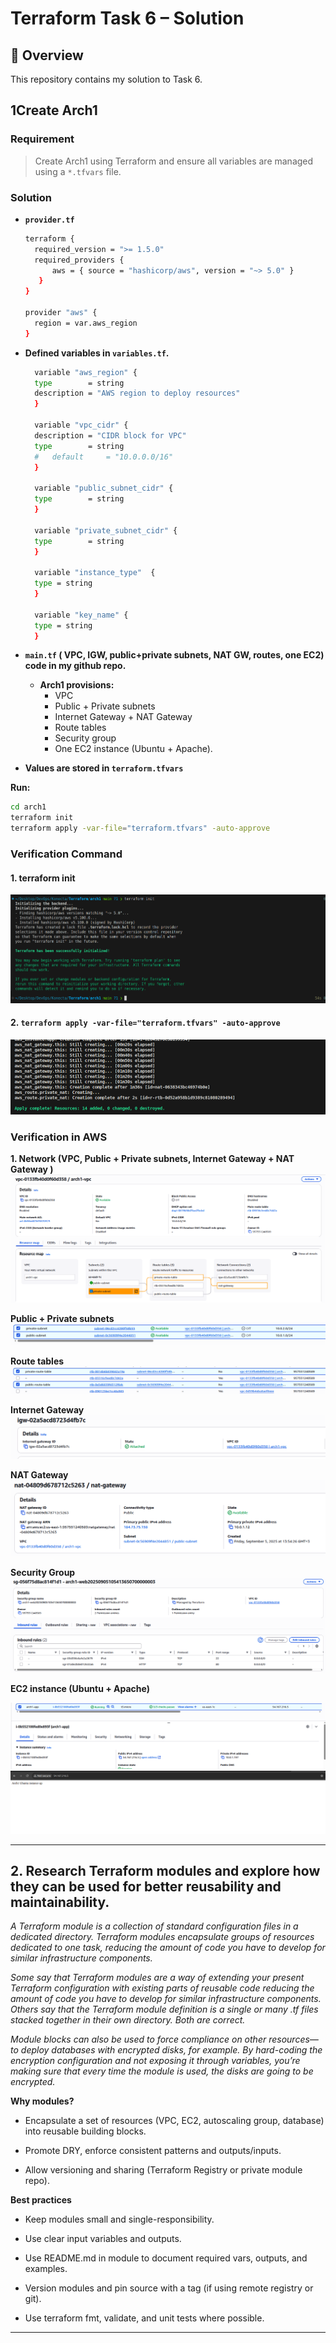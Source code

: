# Terraform Task 6 – Solution

## 📌 Overview
This repository contains my solution to Task 6.  


## 1️Create Arch1
### Requirement
> Create Arch1 using Terraform and ensure all variables are managed using a `*.tfvars` file.

### Solution

- **`provider.tf`**

  ```bash
  terraform {
    required_version = ">= 1.5.0"
    required_providers {
        aws = { source = "hashicorp/aws", version = "~> 5.0" }
     }
  }

  provider "aws" {
    region = var.aws_region
  }
  ```

- **Defined variables in `variables.tf`.**
  ```bash
    variable "aws_region" {   
    type        = string
    description = "AWS region to deploy resources"
    }

    variable "vpc_cidr" {
    description = "CIDR block for VPC"
    type        = string
    #   default     = "10.0.0.0/16"
    }

    variable "public_subnet_cidr" {
    type        = string
    }

    variable "private_subnet_cidr" {
    type        = string
    }

    variable "instance_type"  {
    type = string 
    }

    variable "key_name" {
    type = string 
    }
  ```
  
- **`main.tf` ( VPC, IGW, public+private subnets, NAT GW, routes, one EC2) code in my github repo.**
   - **Arch1 provisions:**
      - VPC
      - Public + Private subnets
      - Internet Gateway + NAT Gateway
      - Route tables
      - Security group
      - One EC2 instance (Ubuntu + Apache).


- **Values are stored in `terraform.tfvars`**

**Run:**
```bash
cd arch1
terraform init
terraform apply -var-file="terraform.tfvars" -auto-approve
```

### Verification Command

#### 1. terraform init
![](./screenshot/01.png)

#### 2. `terraform apply -var-file="terraform.tfvars" -auto-approve`
![](./screenshot/02.png)

### Verification in AWS

**1. Network (VPC, Public + Private subnets, Internet Gateway + NAT Gateway )**
![](./screenshot/03.png)

**Public + Private subnets**
![](./screenshot/04.png)

**Route tables**
![](./screenshot/05.png)

**Internet Gateway**
![](./screenshot/06.png)

**NAT Gateway**
![](./screenshot/07.png)

**Security Group**
![](./screenshot/08.png)

**EC2 instance (Ubuntu + Apache)**

![](./screenshot/09.png)
![](./screenshot/10.png)

---

## 2. Research Terraform modules and explore how they can be used for better reusability and maintainability.
*A Terraform module is a collection of standard configuration files in a dedicated directory. Terraform modules encapsulate groups of resources dedicated to one task, reducing the amount of code you have to develop for similar infrastructure components.*

*Some say that Terraform modules are a way of extending your present Terraform configuration with existing parts of reusable code reducing the amount of code you have to develop for similar infrastructure components. Others say that the Terraform module definition is a single or many .tf files stacked together in their own directory. Both are correct.*

*Module blocks can also be used to force compliance on other resources—to deploy databases with encrypted disks, for example. By hard-coding the encryption configuration and not exposing it through variables, you’re making sure that every time the module is used, the disks are going to be encrypted.*


**Why modules?**

- Encapsulate a set of resources (VPC, EC2, autoscaling group, database) into reusable building blocks.

- Promote DRY, enforce consistent patterns and outputs/inputs.

- Allow versioning and sharing (Terraform Registry or private module repo).


**Best practices**

- Keep modules small and single-responsibility.

- Use clear input variables and outputs.

- Use README.md in module to document required vars, outputs, and examples.

- Version modules and pin source with a tag (if using remote registry or git).

- Use terraform fmt, validate, and unit tests where possible.

---

